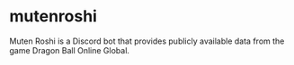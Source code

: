 # mutenroshi
Muten Roshi is a Discord bot that provides publicly available data from the game Dragon Ball Online Global.

